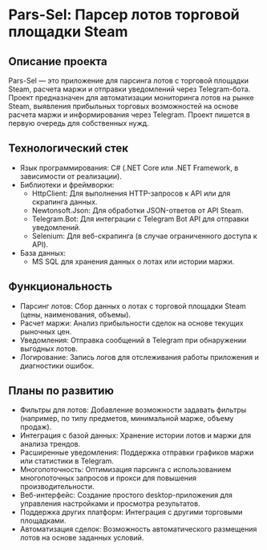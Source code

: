 # Pars-Sel: Парсер лотов торговой площадки Steam

## Описание проекта
Pars-Sel — это приложение для парсинга лотов с торговой площадки Steam, расчета маржи и отправки уведомлений через Telegram-бота. Проект предназначен для автоматизации мониторинга лотов на рынке Steam, выявления прибыльных торговых возможностей на основе расчета маржи и информирования через Telegram. Проект пишется в первую очередь для собственных нужд.

## Технологический стек
- Язык программирования: C# (.NET Core или .NET Framework, в зависимости от реализации).
- Библиотеки и фреймворки:
  - HttpClient: Для выполнения HTTP-запросов к API или для скрапинга данных.
  - Newtonsoft.Json: Для обработки JSON-ответов от API Steam.
  - Telegram.Bot: Для интеграции с Telegram Bot API для отправки уведомлений.
  - Selenium: Для веб-скрапинга (в случае ограниченного доступа к API).
- База данных:
  - MS SQL для хранения данных о лотах или истории маржи.

   
## Функциональность
- Парсинг лотов: Сбор данных о лотах с торговой площадки Steam (цены, наименования, объемы).
- Расчет маржи: Анализ прибыльности сделок на основе текущих рыночных цен.
- Уведомления: Отправка сообщений в Telegram при обнаружении выгодных лотов.
- Логирование: Запись логов для отслеживания работы приложения и диагностики ошибок.

## Планы по развитию
- Фильтры для лотов: Добавление возможности задавать фильтры (например, по типу предметов, минимальной марже, объему продаж).
- Интеграция с базой данных: Хранение истории лотов и маржи для анализа трендов.
- Расширенные уведомления: Поддержка отправки графиков маржи или статистики в Telegram.
- Многопоточность: Оптимизация парсинга с использованием многопоточных запросов и прокси для повышения производительности.
- Веб-интерфейс: Создание простого desktop-приложения для управления настройками и просмотра результатов.
- Поддержка других платформ: Интеграция с другими торговыми площадками.
- Автоматизация сделок: Возможность автоматического размещения лотов на основе заданных условий.

